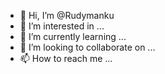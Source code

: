 - 👋 Hi, I’m @Rudymanku
- 👀 I’m interested in ...
- 🌱 I’m currently learning ...
- 💞️ I’m looking to collaborate on ...
- 📫 How to reach me ...

<!---
Rudymanku/Rudymanku is a ✨ special ✨ repository because its `README.md` (this file) appears on your GitHub profile.
You can click the Preview link to take a look at your changes.
--->
